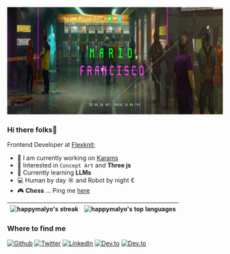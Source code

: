 <img alt="banner" src="https://github.com/happymalyo/happymalyo/blob/main/img/banner.png" width="900" height="250"/>

### Hi there folks👋

Frontend Developer at [Flexknit](https://www.flexknit.com/);

- :rocket: I am currently working on [Karams](https://karams.vercel.app/)
- :monocle_face: Interested in <code>Concept Art</code> and **Three js**
- :seedling: Currently learning **LLMs**
- 💻 Human by day **☼** and Robot by night **☾**
- :video_game: **Chess** ... Ping me [here](https://www.chess.com/member/m4lyod4iki)


| <img align="center" src="https://github-readme-streak-stats.herokuapp.com/?user=happymalyo&theme=tokyonight" alt="happymalyo's streak"/> | <img align="center" src="https://github-readme-stats.vercel.app/api/top-langs/?username=happymalyo&layout=compact&theme=tokyonight" alt="happymalyo's top languages"/> |
| ------------- | ------------- |




<h3>Where to find me </h3>
<p><a href="https://github.com/happymalyo" target="_blank"><img alt="Github" src="https://img.shields.io/badge/GitHub-%2312100E.svg?&style=for-the-badge&logo=Github&logoColor=white" /></a> <a href="https://x.com/happymalyo" target="_blank"><img alt="Twitter" src="https://img.shields.io/badge/twitter-%231DA1F2.svg?&style=for-the-badge&logo=twitter&logoColor=white" /></a> <a href="https://www.linkedin.com/in/mario-francisco-randrianandrasana-b64151196/" target="_blank"><img alt="LinkedIn" src="https://img.shields.io/badge/linkedin-%230077B5.svg?&style=for-the-badge&logo=linkedin&logoColor=white" /></a> <a href="https://dev.to/happymalyo" target="_blank"><img alt="Dev.to" src="https://img.shields.io/badge/dev.to-0A0A0A?style=for-the-badge&logo=dev.to&logoColor=white" /></a>
<a href="https://app.daily.dev/happymalyo target="_blank"><img alt="Dev.to" src="https://img.shields.io/badge/daily.dev-CE3DF3?style=for-the-badge&logo=daily.dev&logoColor=white" /></a>
</p>
